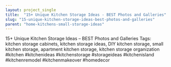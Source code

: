 ```yaml
---
layout: project_single
title:  "15+ Unique Kitchen Storage Ideas - BEST Photos and Galleries"
slug: "15-unique-kitchen-storage-ideas-best-photos-and-galleries"
parent: "home-kitchens-small-storage-ideas"
---
```

15+ Unique Kitchen Storage Ideas – BEST Photos and Galleries Tags: kitchen storage cabinets, kitchen storage ideas, DIY kitchen storage, small kitchen storage, apartment kitchen storage, kitchen storage organization #kitchen #kitchenideas #kitchenstorage #storageideas #kitchenisland #kitchenremodel #kitchenmakeover #homedecor